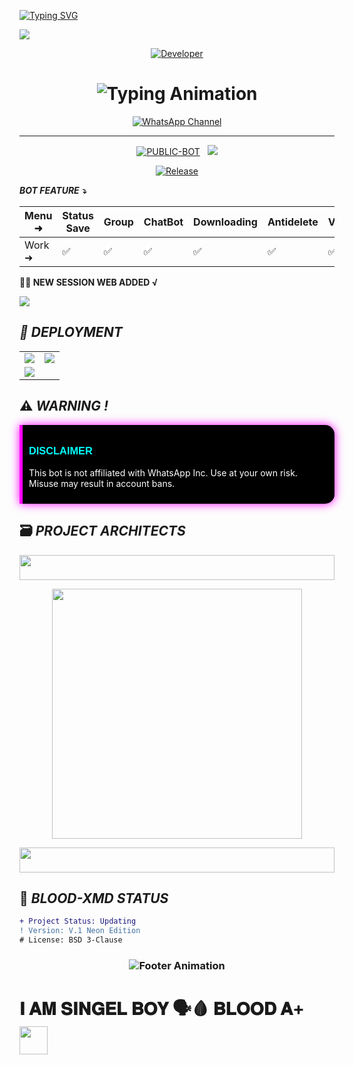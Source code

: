 <a href="https://git.io/typing-svg"><img src="https://readme-typing-svg.demolab.com?font=Black+Ops+One&size=70&pause=500&color=pink&center=true&width=1150&height=200&lines=PLEASE-FORK-STAR-BOT-REPO" alt="Typing SVG" /></a>
  </div>
<a><img src='https://files.catbox.moe/38h6qg.jpg'/></a>

<p align="center">
  <a href="https://github.com/blood021"><img title="Developer" src="https://img.shields.io/badge/Author-BLOOD%20MD-FF00FF.svg?style=big-square&logo=github" /></a>
</p>

<div align="center">

<h1 align="center">
  <img src="https://readme-typing-svg.herokuapp.com?font=Fira+Code&size=30&duration=6000&color=00FF00&background=000000&center=true&vCenter=true&width=600&lines=🔥+THE+WHATSAPP+USER+BOT;💻+DEVELOP+BY+SACHITHRA+MADUSANKA;🚀+BLOOD-XMD+OPTION;🌈+FAST+⚡+SECURE+🔒+RELIABLE+✅" alt="Typing Animation">
</h1>
  
[![WhatsApp Channel](https://img.shields.io/badge/Join-WhatsApp%20Channel-9ACD32?style=big-square&logo=whatsapp)](https://whatsapp.com/channel/0029VazjYjoDDmFZTZ9Ech3O)
</div>

---------


<p align="center">
<a href="https://github.com/MRSHABAN45/SHABAN-MD"><img title="PUBLIC-BOT" src="https://img.shields.io/static/v1?label=Language&message=English&style=square&color=darkpink"></a> &nbsp;
  <img src="https://komarev.com/ghpvc/?username=blood021&label=VIEWS&style=square&color=blue" />
</p>
</p> 

<p align="center">
  <a href="https://github.com/MRSHABAN40/SHABAN-MD"><img title="Release" src="https://img.shields.io/badge/Release-blood-xmd%20v1-cyan.svg?style=for-the-badge&logo=aqua" /></a>
</p>


***BOT FEATURE ⤵️***

| Menu ⁠➜ | Status Save | Group | ChatBot | Downloading | Antidelete | Viewonce | Fun | Status Reacts | HeartReacts | Autoreacts | 
|---|---|---|---|---|---|---|---|---|---|---|
| Work ➜ |✅|✅|✅|✅|✅|✅|✅|✅|✅|✅|

  


  **⛓️‍💥 NEW SESSION WEB ADDED √**

  
  <a href='https://pair-qc18.onrender.com/' target="_blank">
    <img src='https://img.shields.io/badge/PAIR_CODE-FF0000?style=for-the-badge&logo=matrix&logoColor=white&labelColor=000000'/>
  </a></br>



## _📡 DEPLOYMENT_

<div align="center">
  <table>
    <tr>
      <td><a href="https://dashboard.heroku.com/new-app?template=https://github.com/MRSHABAN45/SHABAN-MD" target="_blank"><img src="https://img.shields.io/badge/Heroku-430098?style=for-the-badge&logo=heroku&logoColor=white&labelColor=000000&color=0000FF"/></a></td>
      <td><a href="https://host.talkdrove.com/share-bot/47" target="_blank"><img src="https://img.shields.io/badge/TalkDrove-A52A2A?style=for-the-badge&logo=github&logoColor=white&labelColor=000000"/></a></td>
    </tr>
    <tr>
      <td><a href="https://dashboard.render.com/web/new" target="_blank"><img src="https://img.shields.io/badge/Render-000000?style=for-the-badge&logo=render&logoColor=white&labelColor=000000&color=00ffaa"/></a></td>
    </tr>
  </table>
</div>



## ⚠️ _WARNING !_


<div style="background-color: #000000; border-left: 5px solid #ff00ff; padding: 10px; border-radius: 0 15px 15px 0; box-shadow: 0 0 15px #ff00ff;">
  <h3 style="color: #00ffff; font-family: 'Orbitron', sans-serif;">DISCLAIMER</h3>
  <p style="color: #ffffff;">This bot is not affiliated with WhatsApp Inc. Use at your own risk. Misuse may result in account bans.</p>
</div>



## 🗃️ _PROJECT ARCHITECTS_
<div align="center">
  <!-- Glowing Header -->
<p align="center">
  <img src="https://i.imgur.com/dBaSKWF.gif" height="40" width="100%">
</p>
  <a href="https://github.com/blood021">
    <img src="https://github-readme-stats.vercel.app/api?username=blood021&show_icons=true&theme=dark&border_color=00ffff&title_color=00ffff&icon_color=00ffff" width="400"/>
  </a>
</div>
<!-- Glowing Header -->
<p align="center">
  <img src="https://i.imgur.com/dBaSKWF.gif" height="40" width="100%">
</p>

## 🤖 _BLOOD-XMD STATUS_

```diff
+ Project Status: Updating
! Version: V.1 Neon Edition
# License: BSD 3-Clause
```



<h3 align="center">
  <img src="https://readme-typing-svg.herokuapp.com?font=Fira+Code&size=24&duration=6000&color=FFFFFF&background=000000&center=true&vCenter=true&width=600&lines=+BLOOD+XMD+EDITION+BY+SACHITHRA" alt="Footer Animation">
</h3>


<h1> 𝐈 𝐀𝐌 𝐒𝐈𝐍𝐆𝐄𝐋 𝐁𝐎𝐘 🗣🩸 𝐁𝐋𝐎𝐎𝐃 𝐀+ <img src="https://media.giphy.com/media/VgCDAzcKvsR6OM0uWg/giphy.gif" width="45"> </h1>
